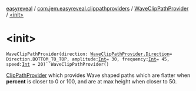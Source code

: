 [easyreveal](../../index.md) / [com.jem.easyreveal.clippathproviders](../index.md) / [WaveClipPathProvider](index.md) / [&lt;init&gt;](./-init-.md)

# &lt;init&gt;

`WaveClipPathProvider(direction: `[`WaveClipPathProvider.Direction`](-direction/index.md)` = Direction.BOTTOM_TO_TOP, amplitude: `[`Int`](https://kotlinlang.org/api/latest/jvm/stdlib/kotlin/-int/index.html)` = 30, frequency: `[`Int`](https://kotlinlang.org/api/latest/jvm/stdlib/kotlin/-int/index.html)` = 45, speed: `[`Int`](https://kotlinlang.org/api/latest/jvm/stdlib/kotlin/-int/index.html)` = 20)``WaveClipPathProvider()`

[ClipPathProvider](../../com.jem.easyreveal/-clip-path-provider/index.md) which provides Wave shaped paths which are flatter when **percent** is closer to 0 or 100,
and are at max height when closer to 50.

